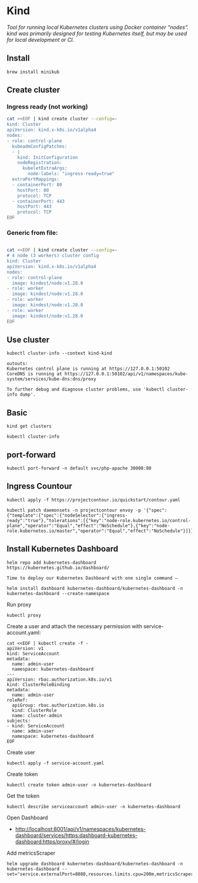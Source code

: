 # Kind
_Tool for running local Kubernetes clusters using Docker container “nodes”. kind was primarily designed for testing Kubernetes itself, but may be used for local development or CI._

## Install
```
brew install minikub
```

## Create cluster
### Ingress ready (not working)
```sh
cat <<EOF | kind create cluster --config=-
kind: Cluster
apiVersion: kind.x-k8s.io/v1alpha4
nodes:
- role: control-plane
  kubeadmConfigPatches:
  - |
    kind: InitConfiguration
    nodeRegistration:
      kubeletExtraArgs:
        node-labels: "ingress-ready=true"
  extraPortMappings:
  - containerPort: 80
    hostPort: 80
    protocol: TCP
  - containerPort: 443
    hostPort: 443
    protocol: TCP
EOF
```

### Generic from file:
```sh

cat <<EOF | kind create cluster --config=-
# 4 node (3 workers) cluster config
kind: Cluster
apiVersion: kind.x-k8s.io/v1alpha4
nodes:
- role: control-plane
  image: kindest/node:v1.28.0
- role: worker
  image: kindest/node:v1.28.0
- role: worker
  image: kindest/node:v1.28.0
- role: worker
  image: kindest/node:v1.28.0
EOF
```

## Use cluster 
```
kubectl cluster-info --context kind-kind

outouts:
Kubernetes control plane is running at https://127.0.0.1:50102
CoreDNS is running at https://127.0.0.1:50102/api/v1/namespaces/kube-system/services/kube-dns:dns/proxy

To further debug and diagnose cluster problems, use 'kubectl cluster-info dump'.
```

## Basic
```
kind get clusters

kubectl cluster-info
```

## port-forward
```
kubectl port-forward -n default svc/php-apache 30008:80
```

## Ingress Countour
```
kubectl apply -f https://projectcontour.io/quickstart/contour.yaml

kubectl patch daemonsets -n projectcontour envoy -p '{"spec":{"template":{"spec":{"nodeSelector":{"ingress-ready":"true"},"tolerations":[{"key":"node-role.kubernetes.io/control-plane","operator":"Equal","effect":"NoSchedule"},{"key":"node-role.kubernetes.io/master","operator":"Equal","effect":"NoSchedule"}]}}}}'
```


## Install Kubernetes Dashboard
```
helm repo add kubernetes-dashboard https://kubernetes.github.io/dashboard/

Time to deploy our Kubernetes Dashboard with one single command —

helm install dashboard kubernetes-dashboard/kubernetes-dashboard -n kubernetes-dashboard --create-namespace
```

Run proxy
```
kubectl proxy
```

Create a user and attach the necessary permission with service-account.yaml:
```
cat <<EOF | kubectl create -f -
apiVersion: v1
kind: ServiceAccount
metadata:
  name: admin-user
  namespace: kubernetes-dashboard
---
apiVersion: rbac.authorization.k8s.io/v1
kind: ClusterRoleBinding
metadata:
  name: admin-user
roleRef:
  apiGroup: rbac.authorization.k8s.io
  kind: ClusterRole
  name: cluster-admin
subjects:
- kind: ServiceAccount
  name: admin-user
  namespace: kubernetes-dashboard
EOF
```

Create user
```
kubectl apply -f service-account.yaml
```

Create token
```
kubectl create token admin-user -n kubernetes-dashboard
```

Get the token
```
kubectl describe serviceaccount admin-user -n kubernetes-dashboard
```

Open Dashboard
* [http://localhost:8001/api/v1/namespaces/kubernetes-dashboard/services/https:dashboard-kubernetes-dashboard:https/proxy/#/login](http://localhost:8001/api/v1/namespaces/kubernetes-dashboard/services/https:dashboard-kubernetes-dashboard:https/proxy/#/login)

Add metricsScraper
```
helm upgrade dashboard kubernetes-dashboard/kubernetes-dashboard -n kubernetes-dashboard --set="service.externalPort=8080,resources.limits.cpu=200m,metricsScraper.enabled=true"
```
